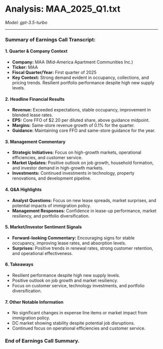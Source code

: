 # Analysis: MAA_2025_Q1.txt

*Model: gpt-3.5-turbo*

---

### Summary of Earnings Call Transcript:

#### 1. **Quarter & Company Context**
- **Company:** MAA (Mid-America Apartment Communities Inc.)
- **Ticker:** MAA
- **Fiscal Quarter/Year:** First quarter of 2025
- **Key Context:** Strong demand evident in occupancy, collections, and pricing trends. Resilient portfolio performance despite high new supply levels.

#### 2. **Headline Financial Results**
- **Revenue:** Exceeded expectations, stable occupancy, improvement in blended lease rates.
- **EPS:** Core FFO of $2.20 per diluted share, above guidance midpoint.
- **Margins:** Same-store revenue growth of 0.1% for the quarter.
- **Guidance:** Maintaining core FFO and same-store guidance for the year.

#### 3. **Management Commentary**
- **Strategic Initiatives:** Focus on high-growth markets, operational efficiencies, and customer service.
- **Market Updates:** Positive outlook on job growth, household formation, and investor demand in high-growth markets.
- **Investments:** Continued investments in technology, property renovations, and development pipeline.

#### 4. **Q&A Highlights**
- **Analyst Questions:** Focus on new lease spreads, market surprises, and potential impacts of immigration policy.
- **Management Responses:** Confidence in lease-up performance, market resiliency, and portfolio diversification.

#### 5. **Market/Investor Sentiment Signals**
- **Forward-looking Commentary:** Encouraging signs for stable occupancy, improving lease rates, and absorption levels.
- **Surprises:** Positive trends in renewal rates, strong customer retention, and operational effectiveness.

#### 6. **Takeaways**
- Resilient performance despite high new supply levels.
- Positive outlook on job growth and market resiliency.
- Focus on customer service, technology investments, and portfolio diversification.

#### 7. **Other Notable Information**
- No significant changes in expense line items or market impact from immigration policy.
- DC market showing stability despite potential job disruptions.
- Continued focus on operational efficiencies and customer service.

### End of Earnings Call Summary.